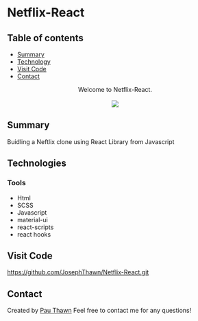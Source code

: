 # Netflix-React
## Table of contents
* [Summary](#summary)
* [Technology](#technologies)
* [Visit Code](#visit-code)
* [Contact](#contact)



<div align="center">Welcome to Netflix-React. </div>
<br/>
<div align="center">
<kbd>
<img src="./neflix.png">
</kbd>
</div>



## Summary
Buidling a Neftlix clone using React Library from Javascript

## Technologies

### Tools 
* Html
* SCSS
* Javascript
* material-ui
* react-scripts
* react hooks


## Visit Code
https://github.com/JosephThawn/Netflix-React.git


## Contact
Created by [Pau Thawn](https://www.linkedin.com/in/pau-thawn) 
Feel free to contact me for any questions! 

